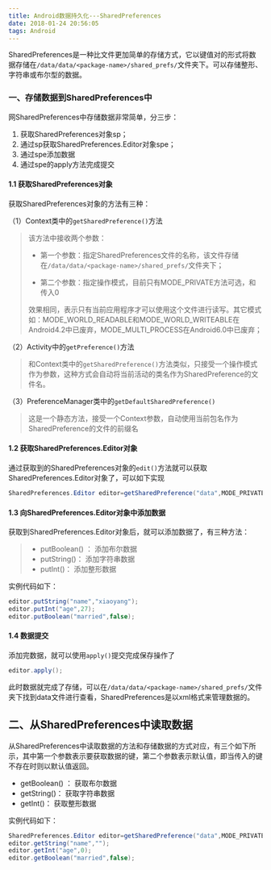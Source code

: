 ```yaml
---
title: Android数据持久化---SharedPreferences
date: 2018-01-24 20:56:05
tags: Android
---
```

SharedPreferences是一种比文件更加简单的存储方式，它以键值对的形式将数据存储在`/data/data/<package-name>/shared_prefs/`文件夹下。可以存储整形、字符串或布尔型的数据。

###  一、存储数据到SharedPreferences中

网SharedPreferences中存储数据非常简单，分三步：

1. 获取SharedPreferences对象sp；
2. 通过sp获取SharedPreferences.Editor对象spe；
3. 通过spe添加数据
4. 通过spe的apply方法完成提交



#### 1.1 获取SharedPreferences对象 

获取SharedPreferences对象的方法有三种：

（1）Context类中的`getSharedPreference()`方法

>该方法中接收两个参数：
>
>* 第一个参数：指定SharedPreferences文件的名称，该文件存储在`/data/data/<package-name>/shared_prefs/`文件夹下；
>
>* 第二个参数：指定操作模式，目前只有MODE_PRIVATE方法可选，和传入0
>
>  效果相同，表示只有当前应用程序才可以使用这个文件进行读写。其它模式如：MODE_WORLD_READABLE和MODE_WORLD_WRITEABLE在Android4.2中已废弃，MODE_MULTI_PROCESS在Android6.0中已废弃；

（2）Activity中的`getPreference()`方法

> 和Context类中的`getSharedPreference()`方法类似，只接受一个操作模式作为参数，这种方式会自动将当前活动的类名作为SharedPreference的文件名。

（3）PreferenceManager类中的`getDefaultSharedPreference()`

> 这是一个静态方法，接受一个Context参数，自动使用当前包名作为SharedPreference的文件的前缀名



#### 1.2 获取SharedPreferences.Editor对象

通过获取到的SharedPreferences对象的`edit()`方法就可以获取SharedPreferences.Editor对象了，可以如下实现

```Java
SharedPreferences.Editor editor=getSharedPreference("data",MODE_PRIVATE).edit();
```

#### 1.3 向SharedPreferences.Editor对象中添加数据

获取到SharedPreferences.Editor对象后，就可以添加数据了，有三种方法：

> * putBoolean() ： 添加布尔数据
> * putString()： 添加字符串数据
> * putInt()： 添加整形数据

实例代码如下：

```Java
editor.putString("name","xiaoyang");
editor.putInt("age",27);
editor.putBoolean("married",false);
```

#### 1.4 数据提交

添加完数据，就可以使用`apply()`提交完成保存操作了

```Java
editor.apply();
```



此时数据就完成了存储，可以在`/data/data/<package-name>/shared_prefs/`文件夹下找到data文件进行查看，SharedPreferences是以xml格式来管理数据的。

## 二、从SharedPreferences中读取数据

从SharedPreferences中读取数据的方法和存储数据的方式对应，有三个如下所示，其中第一个参数表示要获取数据的键，第二个参数表示默认值，即当传入的键不存在时则以默认值返回。

- getBoolean() ： 获取布尔数据
- getString()： 获取字符串数据
- getInt()： 获取整形数据

实例代码如下：

```Java
SharedPreferences.Editor editor=getSharedPreference("data",MODE_PRIVATE).edit();
editor.getString("name","");
editor.getInt("age",0);
editor.getBoolean("married",false);
```
